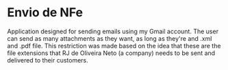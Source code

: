 # Envio de NFe #

Application designed for sending emails using my Gmail account. The user can send as many attachments as they want, as long as they're and .xml and .pdf file. This restriction was made based on the  idea that these are the file extensions that RJ de Oliveira Neto (a company) needs to be sent and delivered to their customers.
